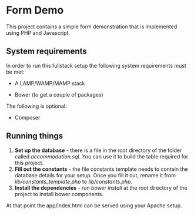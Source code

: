 # Form Demo

This project contains a simple form demonstration that is implemented using PHP and Javascript.

## System requirements

In order to run this fullstack setup the following system requirements must be met:

* A LAMP/WAMP/MAMP stack

* Bower (to get a couple of packages)

The following is optional:

* Composer

## Running things

1. **Set up the database** - there is a file in the root directory of the folder called *accommodation.sql*. You can use it to build the table required for this project.
2. **Fill out the constants** - the file constants template needs to contain the database details for your setup. Once you fill it out, rename it from *lib/constants_template.php* to *lib/constants.php*.
3. **Install the dependencies** - run *bower install* at the root directory of the project to install bower components.

At that point the app/index.html can be served using your Apache setup.